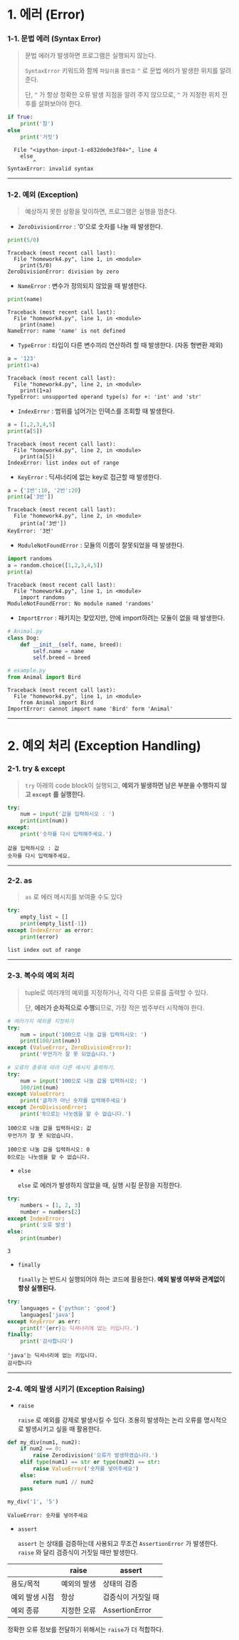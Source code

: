 # 1. 에러 (Error)



### 1-1. 문법 에러 (Syntax Error)

> 문법 에러가 발생하면 프로그램은 실행되지 않는다.
>
> `SyntaxError`  키워드와 함께 `파일이름` `줄번호`  `^`  로 문법 에러가 발생한 위치를 알려준다.
>
> 단, `^` 가 항상 정확한 오류 발생 지점을 알려 주지 않으므로, `^` 가 지정한 위치 전후를 살펴보아야 한다.

```python
if True:
    print('참')
else
    print('거짓')
```

```
  File "<ipython-input-1-e832de0e3f84>", line 4
    else
        ^
SyntaxError: invalid syntax
```



---



### 1-2. 예외 (Exception)

> 예상하지 못한 상황을 맞이하면, 프로그램은 실행을 멈춘다.

- `ZeroDivisionError` : '0'으로 숫자를 나눌 때 발생한다.

```python
print(5/0)
```

```
Traceback (most recent call last):
  File "homework4.py", line 1, in <module>
    print(5/0)
ZeroDivisionError: division by zero
```



- `NameError` : 변수가 정의되지 않았을 때 발생한다. 

```python
print(name)
```

```
Traceback (most recent call last):
  File "homework4.py", line 1, in <module>
    print(name)
NameError: name 'name' is not defined
```



- `TypeError` : 타입이 다른 변수끼리 연산하려 할 때 발생한다. (자동 형변환 제외)

```python
a = '123'
print(1+a)
```

```
Traceback (most recent call last):
  File "homework4.py", line 2, in <module>
    print(1+a)
TypeError: unsupported operand type(s) for +: 'int' and 'str'
```



- `IndexError` : 범위를 넘어가는 인덱스를 조회할 때 발생한다.

```python
a = [1,2,3,4,5]
print(a[5])
```

```
Traceback (most recent call last):
  File "homework4.py", line 2, in <module>
    print(a[5])
IndexError: list index out of range
```



- `KeyError` : 딕셔너리에 없는 key로 접근할 때 발생한다.

```python
a = {'1반':10, '2반':20}
print(a['3반'])
```

```
Traceback (most recent call last):
  File "homework4.py", line 2, in <module>
    print(a['3반'])
KeyError: '3반'
```



- `ModuleNotFoundError` : 모듈의 이름이 잘못되었을 때 발생한다.

```python
import randoms
a = random.choice([1,2,3,4,5])
print(a)
```

```
Traceback (most recent call last):
  File "homework4.py", line 1, in <module>
    import randoms
ModuleNotFoundError: No module named 'randoms'
```



- `ImportError` : 패키지는 찾았지만, 안에 import하려는 모듈이 없을 때 발생한다.

```python
# Animal.py
class Dog:
    def __init__(self, name, breed):
        self.name = name
        self.breed = breed

# example.py
from Animal import Bird
```

```
Traceback (most recent call last):
  File "homework4.py", line 1, in <module>
    from Animal import Bird
ImportError: cannot import name 'Bird' form 'Animal'
```



---



# 2. 예외 처리 (Exception Handling)

### 2-1. try & except

> `try`  아래의 code block이 실행되고, **예외가 발생하면 남은 부분을 수행하지 않고 `except`  를 실행한다.** 

```python
try:    
    num = input('값을 입력하시오 : ')
    print(int(num))
except:    
    print('숫자를 다시 입력해주세요.')
```

```
값을 입력하시오 : 값
숫자를 다시 입력해주세요.
```



---



### 2-2. as

> `as`  로 에러 메시지를 보여줄 수도 있다 

```python
try:
    empty_list = []
    print(empty_list[-1])
except IndexError as error:
    print(error)
```

```
list index out of range
```



---



### 2-3.  복수의 예외 처리

> tuple로 여러개의 예외를 지정하거나, 각각 다른 오류를 출력할 수 있다.
>
> 단, **에러가 순차적으로 수행**되므로, 가장 작은 범주부터 시작해야 한다.

```python
# 여러가지 예외를 지정하기
try:
    num = input('100으로 나눌 값을 입력하시오: ')
    print(100/int(num))
except (ValueError, ZeroDivisionError):
    print('무언가가 잘 못 되었습니다.')
    
# 오류의 종류에 따라 다른 메시지 출력하기.    
try:
    num = input('100으로 나눌 값을 입력하시오: ')
    100/int(num)
except ValueError:
    print('글자가 아닌 숫자를 입력해주세요')
except ZeroDivisionError:
    print('0으로는 나눗셈을 할 수 없습니다.')
```

```
100으로 나눌 값을 입력하시오: 값
무언가가 잘 못 되었습니다.
```

```
100으로 나눌 값을 입력하시오: 0
0으로는 나눗셈을 할 수 없습니다.
```



- `else`

  `else` 로 에러가 발생하지 않았을 때, 실행 시킬 문장을 지정한다.

```python
try:
    numbers = [1, 2, 3]
    number = numbers[2]
except IndexError:
    print('오류 발생')
else:
    print(number)
```

```
3
```



- `finally`

  `finally` 는 반드시 실행되어야 하는 코드에 활용한다. **예외 발생 여부와 관계없이 항상 실행된다.**

```python
try:
    languages = {'python': 'good'}
    languages['java']
except KeyError as err:
    print(f'{err}는 딕셔너리에 없는 키입니다.')
finally:
    print('감사합니다')
```

```
'java'는 딕셔너리에 없는 키입니다.
감사합니다
```



---



### 2-4. 예외 발생 시키기 (Exception Raising)



- `raise`

  `raise` 로 예외를 강제로 발생시킬 수 있다. 조용히 발생하는 논리 오류를 명시적으로 발생시키고 싶을 때 활용한다. 

```python
def my_div(num1, num2):
    if num2 == 0:
        raise Zerodivision('오류가 발생하였습니다.')
    elif type(num1) == str or type(num2) == str:
        raise ValueError('숫자를 넣어주세요')
    else:
        return num1 // num2
    pass

my_div('1', '5')
```

```
ValueError: 숫자를 넣어주세요
```



- `assert`

  `assert` 는 상태를 검증하는데 사용되고 무조건 `AssertionError` 가 발생한다. `raise` 와 달리 검증식이 거짓일 때만 발생한다.

|                | raise       | assert             |
| -------------- | ----------- | ------------------ |
| 용도/목적      | 예외의 발생 | 상태의 검증        |
| 예외 발생 시점 | 항상        | 검증식이 거짓일 때 |
| 예외 종류      | 지정한 오류 | AssertionError     |

정확한 오류 정보를 전달하기 위해서는 `raise`가 더 적합하다. 